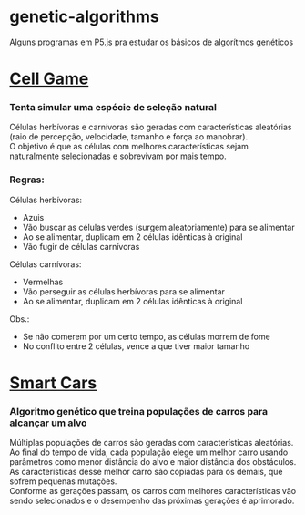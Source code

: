 # genetic-algorithms
Alguns programas em P5.js pra estudar os básicos de algorítmos genéticos

# <a href="https://github.com/ribe3iro/genetic-algorithms/tree/main/cell_game">Cell Game</a>
### Tenta simular uma espécie de seleção natural
Células herbívoras e carnívoras são geradas com características aleatórias (raio de percepção, velocidade, tamanho e força ao manobrar).  
O objetivo é que as células com melhores características sejam naturalmente selecionadas e sobrevivam por mais tempo.

### Regras:

Células herbívoras:
  - Azuis  
  - Vão buscar as células verdes (surgem aleatoriamente) para se alimentar  
  - Ao se alimentar, duplicam em 2 células idênticas à original  
  - Vão fugir de células carnívoras  

Células carnívoras:
  - Vermelhas  
  - Vão perseguir as células herbívoras para se alimentar  
  - Ao se alimentar, duplicam em 2 células idênticas à original  

Obs.:  
- Se não comerem por um certo tempo, as células morrem de fome
- No conflito entre 2 células, vence a que tiver maior tamanho

 # <a href="https://github.com/ribe3iro/genetic-algorithms/tree/main/smart-cars">Smart Cars</a>
### Algoritmo genético que treina populações de carros para alcançar um alvo
Múltiplas populações de carros são geradas com características aleatórias. Ao final do tempo de vida, cada população elege um melhor carro usando parâmetros como menor distância do alvo e maior distância dos obstáculos.  
As características desse melhor carro são copiadas para os demais, que sofrem pequenas mutações.  
Conforme as gerações passam, os carros com melhores características vão sendo selecionados e o desempenho das próximas gerações é aprimorado.
